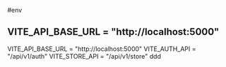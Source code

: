 #env

## VITE_API_BASE_URL = "http://localhost:5000"

VITE_API_BASE_URL = "http://localhost:5000"
VITE_AUTH_API = "/api/v1/auth"
VITE_STORE_API = "/api/v1/store"
  ddd
